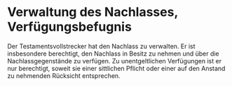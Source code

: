 # Verwaltung des Nachlasses, Verfügungsbefugnis

Der Testamentsvollstrecker hat den Nachlass zu verwalten. Er ist insbesondere berechtigt, den Nachlass in Besitz zu nehmen und über die Nachlassgegenstände zu verfügen. Zu unentgeltlichen Verfügungen ist er nur berechtigt, soweit sie einer sittlichen Pflicht oder einer auf den Anstand zu nehmenden Rücksicht entsprechen. 

